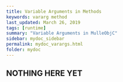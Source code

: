 ```yaml
---
title: Variable Arguments in Methods
keywords: vararg method
last_updated: March 26, 2019
tags: [runtime]
summary: "Variable Arguments in MulleObjC"
sidebar: mydoc_sidebar
permalink: mydoc_varargs.html
folder: mydoc
---
```



## NOTHING HERE YET
